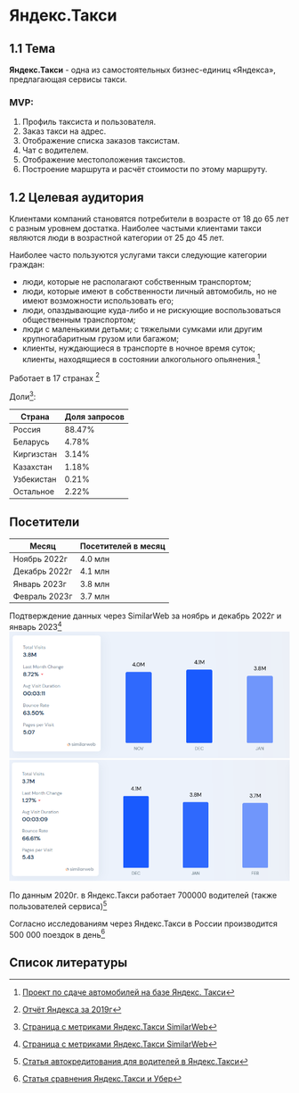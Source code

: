 # Яндекс.Такси


## 1.1 Тема

**Яндекс.Такси** - одна из самостоятельных бизнес-единиц «Яндекса», предлагающая сервисы такси.

### MVP:

1. Профиль таксиста и пользователя.
2. Заказ такси на адрес.
3. Отображение списка заказов таксистам.
4. Чат с водителем.
5. Отображение местоположения таксистов.
6. Построение маршрута и расчёт стоимости по этому маршруту.

## 1.2 Целевая аудитория

Клиентами компаний становятся потребители в возрасте от 18 до 65 лет с разным уровнем достатка. Наиболее частыми клиентами такси являются люди в возрастной категории от 25
до 45 лет.

Наиболее часто пользуются услугами такси следующие категории граждан:
- люди, которые не располагают собственным транспортом;
- люди, которые имеют в собственности личный автомобиль, но не имеют возможности использовать его;
- люди, опаздывающие куда-либо и не рискующие воспользоваться общественным транспортом;
- люди с маленькими детьми; с тяжелыми сумками или другим крупногабаритным грузом или багажом;
-  клиенты, нуждающиеся в транспорте в ночное время суток; клиенты, находящиеся в состоянии алкогольного опьянения.[^1]

Работает в 17 странах [^2]

Доли[^3]:

| Страна        | Доля запросов       |
|---------------|---------------------|
|Россия         |88.47%|
|Беларусь       |4.78%|
|Киргизстан     |3.14%|
|Казахстан      |1.18%|
|Узбекистан     |0.21%|
|Остальное      |2.22%|

## Посетители

| Месяц | Посетителей в месяц |
| ------------- | ------------|
| Ноябрь 2022г  | 4.0 млн     |
| Декабрь 2022г | 4.1 млн     |
| Январь 2023г  | 3.8 млн     |
| Февраль 2023г | 3.7 млн     |

Подтверждение данных через SimilarWeb за ноябрь и декабрь 2022г и январь 2023[^3]
![Подтверждение данных через SimilarWeb](./images/similarweb1.png)
![Подтверждение данных через SimilarWeb](./images/similarweb2.png)

По данным 2020г. в Яндекс.Такси работает 700000 водителей (также пользователей сервиса)[^4]

Согласно исследованиям через Яндекс.Такси в России производится 500 000 поездок в день[^5]

## Список литературы

[^1]: [Проект по сдаче автомобилей на базе Яндекс. Такси](https://damu.kz/poleznaya-informatsiya/biznes-plani/2020/1.%D0%91%D0%B8%D0%B7%D0%BD%D0%B5%D1%81%20%D0%BF%D0%BB%D0%B0%D0%BD%20_%D1%82%D0%B0%D0%BA%D1%81%D0%B8.pdf)
[^2]: [Отчёт Яндекса за 2019г](https://company-docs.s3.yandex.net/prospectus/annual_2019.pdf)
[^3]: [Страница с метриками Яндекс.Такси SimilarWeb](https://www.similarweb.com/website/taxi.yandex.ru/#traffic)
[^4]: [Статья автокредитования для водителей в Яндекс.Такси](https://www.vedomosti.ru/business/articles/2020/10/01/841894-yandekstaksi-zapustilo)
[^5]: [Статья сравнения Яндекс.Такси и Убер](https://quauto.ru/uber/rabota-u/luchshe-yandex-ili-uber.html)

